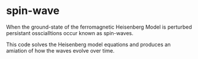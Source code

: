 # spin-wave
When the ground-state of the ferromagnetic Heisenberg Model is perturbed persistant osscialltions occur known as spin-waves.

This code solves the Heisenberg model equations and produces an amiation of how the waves evolve over time.
